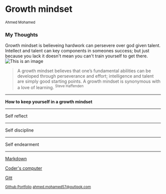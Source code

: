 # Growth mindset 
<sup> Ahmed Mohamed </sup>
### My Thoughts
Growth mindset is believeing hardwork can persevere over god given talent. Intellect and talent can key components in someones success; but just because you lack it doesn't mean you can't train yourself to get there. 
![This is an image](https://miro.medium.com/max/1332/1*PQBc8JCD5yu4x2wxCCGU1g.png)
> A growth mindset believes that one’s fundamental abilities can be developed through perseverance and effort; intelligence and talent are simply good starting points. A growth mindset is synonymous with a love of learning. 
<sup> Steve Haffenden </sup>

---

**How to keep yourself in a growth mindset** 

---

Self reflect

---

Self discipline 

---

Self endearment 

---
[Markdown](https://shiloh206.github.io/reading-notes/mardown)

[Coder's computer](https://shiloh206.github.io/reading-notes/coder'scomputer)

[Gitt](https://shiloh206.github.io/reading-notes/gitt)

<sup>[Github Portfolio](https://github.com/shiloh206/) </sup>
<sup> <ahmed.mohamed57@outlook.com> </sup>
